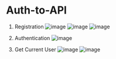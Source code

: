 # Auth-to-API
1. Registration
![image](https://github.com/kamolovajulia/Auth-to-API/assets/134932330/6c6a0a9d-9164-463c-b17b-28fccb61eaad)
![image](https://github.com/kamolovajulia/Auth-to-API/assets/134932330/04e3cd4b-ad2c-47e8-91db-fb5430990a0b)
![image](https://github.com/kamolovajulia/Auth-to-API/assets/134932330/868796a5-4192-414b-9277-f10af6749842)

2. Authentication
![image](https://github.com/kamolovajulia/Auth-to-API/assets/134932330/ae1f956f-0e11-4b8c-972a-052e6c4817ed)

3. Get Current User
![image](https://github.com/kamolovajulia/Auth-to-API/assets/134932330/e35e4efa-0167-49c8-aff5-ea6896c58b58)
![image](https://github.com/kamolovajulia/Auth-to-API/assets/134932330/62ac9648-7d4f-4638-abb2-72b8fb2329b8)
